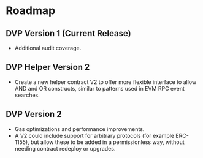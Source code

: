 # Roadmap

## DVP Version 1 (Current Release)
- Additional audit coverage.

## DVP Helper Version 2
- Create a new helper contract V2 to offer more flexible interface to allow AND and OR constructs, similar to patterns used in EVM RPC event searches.

## DVP Version 2
- Gas optimizations and performance improvements.
- A V2 could include support for arbitrary protocols (for example ERC-1155), but allow these to be added in a permissionless way, without needing contract redeploy or upgrades.
